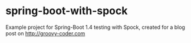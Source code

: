 # spring-boot-with-spock
Example project for Spring-Boot 1.4 testing with Spock, created for a blog post on http://groovy-coder.com
